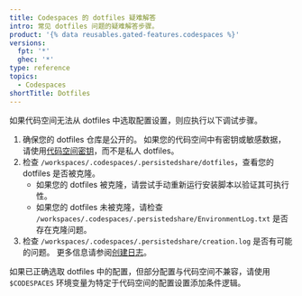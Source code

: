 ```yaml
---
title: Codespaces 的 dotfiles 疑难解答
intro: 常见 dotfiles 问题的疑难解答步骤。
product: '{% data reusables.gated-features.codespaces %}'
versions:
  fpt: '*'
  ghec: '*'
type: reference
topics:
  - Codespaces
shortTitle: Dotfiles
---
```


如果代码空间无法从 dotfiles 中选取配置设置，则应执行以下调试步骤。

1. 确保您的 dotfiles 仓库是公开的。 如果您的代码空间中有密钥或敏感数据，请使用[代码空间密钥](/codespaces/managing-your-codespaces/managing-encrypted-secrets-for-your-codespaces)，而不是私人 dotfiles。
2. 检查 `/workspaces/.codespaces/.persistedshare/dotfiles`，查看您的 dotfiles 是否被克隆。
    - 如果您的 dotfiles 被克隆，请尝试手动重新运行安装脚本以验证其可执行性。
    - 如果您的 dotfiles 未被克隆，请检查 `/workspaces/.codespaces/.persistedshare/EnvironmentLog.txt` 是否存在克隆问题。
3. 检查 `/workspaces/.codespaces/.persistedshare/creation.log` 是否有可能的问题。 更多信息请参阅[创建日志](/codespaces/troubleshooting/codespaces-logs#creation-logs)。

如果已正确选取 dotfiles 中的配置，但部分配置与代码空间不兼容，请使用 `$CODESPACES` 环境变量为特定于代码空间的配置设置添加条件逻辑。
